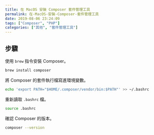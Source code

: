 ```yaml
---
title: 在 MacOS 安裝 Composer 套件管理工具
permalink: 在-MacOS-安裝-Composer-套件管理工具
date: 2019-08-06 23:24:09
tags: ["Composer", "PHP"]
categories: ["其他", "套件管理工具"]
---
```


## 步驟

使用 `brew` 指令安裝 Composer。

```BASH
brew install composer
```

將 Composer 的套件執行檔寫進環境變數。

```BASH
echo 'export PATH="$HOME/.composer/vendor/bin:$PATH"' >> ~/.bashrc
```

重新讀取 `.bashrc` 檔。

```BASH
source .bashrc
```

確認 Composer 的版本。

```BASH
composer --version
```
